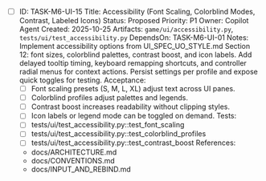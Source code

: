 - [ ] ID: TASK-M6-UI-15
  Title: Accessibility (Font Scaling, Colorblind Modes, Contrast, Labeled Icons)
  Status: Proposed
  Priority: P1
  Owner: Copilot Agent
  Created: 2025-10-25
  Artifacts: `game/ui/accessibility.py`, `tests/ui/test_accessibility.py`
  DependsOn: TASK-M6-UI-01
  Notes:
  Implement accessibility options from UI_SPEC_UO_STYLE.md Section 12: font sizes, colorblind palettes, contrast boost, and icon labels.
  Add delayed tooltip timing, keyboard remapping shortcuts, and controller radial menus for context actions.
  Persist settings per profile and expose quick toggles for testing.
  Acceptance:
  - [ ] Font scaling presets (S, M, L, XL) adjust text across UI panes.
  - [ ] Colorblind profiles adjust palettes and legends.
  - [ ] Contrast boost increases readability without clipping styles.
  - [ ] Icon labels or legend mode can be toggled on demand.
  Tests:
  - [ ] tests/ui/test_accessibility.py::test_font_scaling
  - [ ] tests/ui/test_accessibility.py::test_colorblind_profiles
  - [ ] tests/ui/test_accessibility.py::test_contrast_boost
  References:
  - docs/ARCHITECTURE.md
  - docs/CONVENTIONS.md
  - docs/INPUT_AND_REBIND.md
